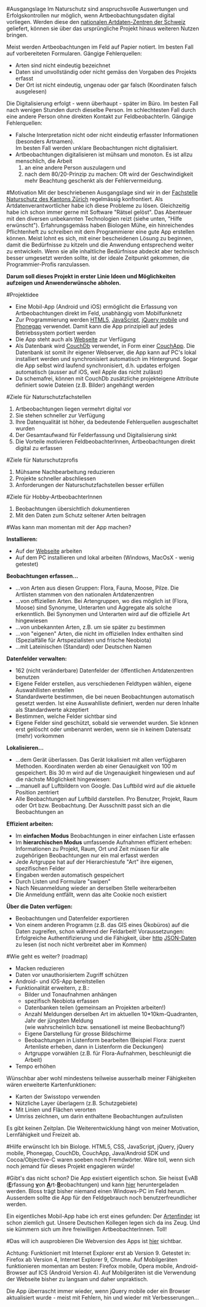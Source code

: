 #Ausgangslage
Im Naturschutz sind anspruchsvolle Auswertungen und Erfolgskontrollen nur möglich, wenn Artbeobachtungsdaten digital vorliegen. Werden diese den [nationalen Artdaten-Zentren der Schweiz](http://www.natportal.ch/) geliefert, können sie über das ursprüngliche Projekt hinaus weiteren Nutzen bringen.

Meist werden Artbeobachtungen im Feld auf Papier notiert. Im besten Fall auf vorbereiteten Formularen. 
Gängige Fehlerquellen:  

- Arten sind nicht eindeutig bezeichnet
- Daten sind unvollständig oder nicht gemäss den Vorgaben des Projekts erfasst
- Der Ort ist nicht eindeutig, ungenau oder gar falsch (Koordinaten falsch ausgelesen)

Die Digitalisierung erfolgt - wenn überhaupt - später im Büro. Im besten Fall nach wenigen Stunden durch dieselbe Person. Im schlechtesten Fall durch eine andere Person ohne direkten Kontakt zur FeldbeobachterIn. 
Gängige Fehlerquellen:  

- Falsche Interpretation nicht oder nicht eindeutig erfasster Informationen (besonders Artnamen).<br>Im besten Fall werden unklare Beobachtungen nicht digitalisiert. 
- Artbeobachtungen digitalisieren ist mühsam und monoton. 
  Es ist allzu menschlich, die Arbeit 
  1. an eine andere Person auszulagern und 
  2. nach dem 80/20-Prinzip zu machen: Oft wird der Geschwindigkeit mehr Beachtung geschenkt als der Fehlervermeidung.

#Motivation
Mit der beschriebenen Ausgangslage sind wir in der [Fachstelle Naturschutz des Kantons Zürich](http://naturschutz.zh.ch) regelmässig konfrontiert. Als Artdatenverantwortlicher habe ich diese Probleme zu lösen. Gleichzeitig habe ich schon immer gerne mit Software "Rätsel gelöst". Das Abenteuer mit den diversen unbekannten Technologien reizt (siehe unten, "Hilfe erwünscht"). Erfahrungsgemäss haben Biologen Mühe, ein hinreichendes Pflichtenheft zu schreiben mit dem Programmierer eine gute App erstellen können. Meist lohnt es sich, mit einer bescheidenen Lösung zu beginnen, damit die Bedürfnisse zu kitzeln und die Anwendung entsprechend weiter zu entwickeln. Wenn sie alle inhaltliche Bedürfnisse abdeckt aber technisch besser umgesetzt werden sollte, ist der ideale Zeitpunkt gekommen, die Programmier-Profis ranzulassen.

**Darum soll dieses Projekt in erster Linie Ideen und Möglichkeiten aufzeigen und Anwenderwünsche abholen.**

#Projektidee
- Eine Mobil-App (Android und iOS) ermöglicht die Erfassung von Artbeobachtungen direkt im Feld, unabhängig vom Mobilfunknetz
- Zur Programmierung werden [HTML5](http://de.wikipedia.org/wiki/HTML5), [JavaScript](http://de.wikipedia.org/wiki/JavaScript), [jQuery mobile](http://jquerymobile.com) und [Phonegap](http://phonegap.com) verwendet. Damit kann die App prinzipiell auf jedes Betriebssystem portiert werden
- Die App steht auch als [Webseite](http://barbalex.iriscouch.com/evab/_design/evab/index.html) zur Verfügung
- Als Datenbank wird [CouchDb](http://couchdb.apache.org/) verwendet, in Form einer [CouchApp](http://couchapp.org). Die Datenbank ist somit ihr eigener Webserver, die App kann auf PC's lokal installiert werden und synchronisiert automatisch im Hintergrund. Sogar die App selbst wird laufend synchronisiert, d.h. updates erfolgen automatisch (ausser auf iOS, weil Apple das nicht zulässt)
- Da schemafrei, können mit CouchDb zusätzliche projekteigene Attribute definiert sowie Dateien (z.B. Bilder) angehängt werden


#Ziele für Naturschutzfachstellen
1. Artbeobachtungen liegen vermehrt digital vor
2. Sie stehen schneller zur Verfügung
3. Ihre Datenqualität ist höher, da bedeutende Fehlerquellen ausgeschaltet wurden
4. Der Gesamtaufwand für Felderfassung und Digitalisierung sinkt
5. Die Vorteile motivieren FeldbeobachterInnen, Artbeobachtungen direkt digital zu erfassen


#Ziele für Naturschutzprofis
1. Mühsame Nachbearbeitung reduzieren
2. Projekte schneller abschliessen
3. Anforderungen der Naturschutzfachstellen besser erfüllen


#Ziele für Hobby-ArtbeobachterInnen
1. Beobachtungen übersichtlich dokumentieren 
2. Mit den Daten zum Schutz seltener Arten beitragen


#Was kann man momentan mit der App machen?

**Installieren:**

- Auf der [Webseite](http://barbalex.iriscouch.com/evab/_design/evab/index.html) arbeiten
- Auf dem PC installieren und lokal arbeiten (Windows, MacOsX - wenig getestet)

**Beobachtungen erfassen...**

- ...von Arten aus diesen Gruppen: Flora, Fauna, Moose, Pilze. Die Artlisten stammen von den nationalen Artdatenzentren
- ...von offiziellen Arten. Bei Artengruppen, wo dies möglich ist (Flora, Moose) sind Synonyme, Unterarten und Aggregate als solche erkenntlich. Bei Synonymen und Unterarten wird auf die offizielle Art hingewiesen
- ...von unbekannten Arten, z.B. um sie später zu bestimmen
- ...von "eigenen" Arten, die nicht im offiziellen Index enthalten sind (Spezialfälle für Artspezialisten und frische Neobiota)
- ...mit Lateinischen (Standard) oder Deutschen Namen

**Datenfelder verwalten:**

- 162 (nicht veränderbare) Datenfelder der öffentlichen Artdatenzentren benutzen
- Eigene Felder erstellen, aus verschiedenen Feldtypen wählen, eigene Auswahllisten erstellen
- Standardwerte bestimmen, die bei neuen Beobachtungen automatisch gesetzt werden. Ist eine Auswahlliste definiert, werden nur deren Inhalte als Standardwerte akzeptiert
- Bestimmen, welche Felder sichtbar sind
- Eigene Felder sind geschützt, sobald sie verwendet wurden. Sie können erst gelöscht oder umbenannt werden, wenn sie in keinem Datensatz (mehr) vorkommen

**Lokalisieren...**

- ...dem Gerät überlassen. Das Gerät lokalisiert mit allen verfügbaren Methoden. Koordinaten werden ab einer Genauigkeit von 100 m gespeichert. Bis 30 m wird auf die Ungenauigkeit hingewiesen und auf die nächste Möglichkeit hingewiesen:
- ...manuell auf Luftbildern von Google. Das Luftbild wird auf die aktuelle Position zentriert
- Alle Beobachtungen auf Luftbild darstellen. Pro Benutzer, Projekt, Raum oder Ort bzw. Beobachtung. Der Ausschnitt passt sich an die Beobachtungen an

**Effizient arbeiten:**

- Im **einfachen Modus** Beobachtungen in einer einfachen Liste erfassen
- Im **hierarchischen Modus** umfassende Aufnahmen effizient erheben:<br>Informationen zu Projekt, Raum, Ort und Zeit müssen für alle zugehörigen Beobachtungen nur ein mal erfasst werden
- Jede Artgruppe hat auf der Hierarchiestufe "Art" ihre eigenen, spezifischen Felder
- Eingaben werden automatisch gespeichert
- Durch Listen und Formulare "swipen"
- Nach Neuanmeldung wieder an derselben Stelle weiterarbeiten
- Die Anmeldung entfällt, wenn das alte Cookie noch existiert

**Über die Daten verfügen:**

- Beobachtungen und Datenfelder exportieren
- Von einem anderen Programm (z.B. das GIS eines Ökobüros) auf die Daten zugreifen, schon während der Feldarbeit! Voraussetzungen: Erfolgreiche Authentifizierung und die Fähigkeit, über [http](http://de.wikipedia.org/wiki/Hypertext_Transfer_Protocol) [JSON-Daten](http://en.wikipedia.org/wiki/JSON) zu lesen (ist noch nicht verbreitet aber im Kommen)

#Wie geht es weiter? (roadmap)
- Macken reduzieren
- Daten vor unauthorisiertem Zugriff schützen
- Android- und iOS-App bereitstellen
- Funktionalität erweitern, z.B.:
  - Bilder und Tonaufnahmen anhängen
  - spezifisch Neobiota erfassen
  - Datenbanken teilen (gemeinsam an Projekten arbeiten!)
  - Anzahl Meldungen derselben Art im aktuellen 10*10km-Quadranten, Jahr der jüngsten Meldung<br>(wie wahrscheinlich bzw. sensationell ist meine Beobachtung?)
  - Eigene Darstellung für grosse Bildschirme
  - Beobachtungen in Listenform bearbeiten (Beispiel Flora: zuerst Artenliste erheben, dann in Listenform die Deckungen)
  - Artgruppe vorwählen (z.B. für Flora-Aufnahmen, beschleunigt die Arbeit)
- Tempo erhöhen

Wünschbar aber wohl mindestens teilweise ausserhalb meiner Fähigkeiten wären erweiterte Kartenfunktionen:

- Karten der Swisstopo verwenden
- Nützliche Layer überlagern (z.B. Schutzgebiete)
- Mit Linien und Flächen verorten
- Umriss zeichnen, um darin enthaltene Beobachtungen aufzulisten

Es gibt keinen Zeitplan. Die Weiterentwicklung hängt von meiner Motivation, Lernfähigkeit und Freizeit ab.

#Hilfe erwünscht
Ich bin Biologe. HTML5, CSS, JavaScript, jQuery, jQuery mobile, Phonegap, CouchDb, CouchApp, Java/Android SDK und Cocoa/Objective-C waren soeben noch Fremdwörter. Wäre toll, wenn sich noch jemand für dieses Projekt engagieren würde!

#Gibt's das nicht schon?
Die App existiert eigentlich schon. Sie heisst EvAB (<span style="text-decoration: underline;"><strong>E</strong></span>rfassung <span style="text-decoration: underline;"><strong>v</strong></span>on <span style="text-decoration: underline;"><strong>A</strong></span>rt-<span style="text-decoration: underline;"><strong>B</strong></span>eobachtungen) und kann <a target="_blank" href="http://www.aln.zh.ch/internet/baudirektion/aln/de/naturschutz/naturschutzdaten/tools/evab.html">hier</a>&nbsp;heruntergeladen werden. Bloss trägt bisher niemand einen Windows-PC im Feld herum. Ausserdem sollte die App für den Feldgebrauch noch benutzerfreundlicher werden. 

Ein eigentliches Mobil-App habe ich erst eines gefunden: Der&nbsp;<a target="_blank" href="http://itunes.apple.com/us/app/artenfinder/id411688829?mt=8">Artenfinder</a>&nbsp;ist schon ziemlich gut. Unsere Deutschen Kollegen legen sich da ins Zeug. Und sie kümmern sich um ihre freiwilligen ArtbeobachterInnen. Toll!

#Das will ich ausprobieren
Die Webversion des Apps ist <a target="_blank" href="http://barbalex.iriscouch.com/evab/_design/evab/index.html">hier</a> sichtbar.

Achtung: Funktioniert mit Internet Explorer erst ab Version 9. Getestet in: Firefox ab Version 4, Internet Explorer 9, Chrome. Auf Mobilgeräten funktionieren momentan am besten: Firefox mobile, Opera mobile, Android-Browser auf ICS (Android Version 4).
Auf Mobilgeräten ist die Verwendung der Webseite bisher zu langsam und daher unpraktisch.

Die App überrascht immer wieder, wenn jQuery mobile oder ein Browser aktualisiert wurde - meist mit Fehlern, hin und wieder mit Verbesserungen...